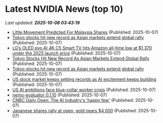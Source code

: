 # Latest NVIDIA News (top 10)
_Last updated: **2025-10-08 03:43:19**_

- [Little Movement Predicted For Malaysia Shares](https://www.rttnews.com/3579711/little-movement-predicted-for-malaysia-shares.aspx) (Published: 2025-10-07)
- [Tokyo stocks hit new record as Asian markets extend global rally](https://www.channelnewsasia.com/east-asia/japan-stocks-sanae-takaichi-asian-markets-5387556) (Published: 2025-10-07)
- [LG’s OLED evo AI 4K C5 Smart TV hits Amazon all-time low at $1,370 under the 2025 launch price](http://9to5toys.com/2025/10/06/lgs-oled-evo-ai-4k-c5-smart-tv-hits-amazon-all-time-low-at-1370-under-the-2025-launch-price/) (Published: 2025-10-07)
- [Tokyo Stocks Hit New Record As Asian Markets Extend Global Rally](https://www.ibtimes.com/tokyo-stocks-hit-new-record-asian-markets-extend-global-rally-3785893) (Published: 2025-10-07)
- [Tokyo stocks hit new record as Asian markets extend global rally](https://finance.yahoo.com/news/tokyo-stocks-hit-record-asian-025424849.html) (Published: 2025-10-07)
- [US stock market keeps setting records as AI excitement keeps building](https://economictimes.indiatimes.com/markets/stocks/news/us-stock-market-keeps-setting-records-as-ai-excitement-keeps-building/articleshow/124351410.cms) (Published: 2025-10-07)
- [US AI ambitions face blue-collar worker crisis](https://www.digitimes.com/news/a20251003PD205/labor-openai-manufacturing-oracle-workforce.html) (Published: 2025-10-07)
- [nemo-evaluator 0.1.10](https://pypi.org/project/nemo-evaluator/0.1.10/) (Published: 2025-10-07)
- [CNBC Daily Open: The AI industry's 'happy few'](https://www.cnbc.com/2025/10/07/cnbc-daily-open-the-ai-industrys-happy-few-openai-amd.html) (Published: 2025-10-07)
- [Japanese shares rally at open, gold nears $4,000](https://economictimes.indiatimes.com/markets/stocks/news/japanese-shares-rally-at-open-gold-nears-4000/articleshow/124351016.cms) (Published: 2025-10-07)
